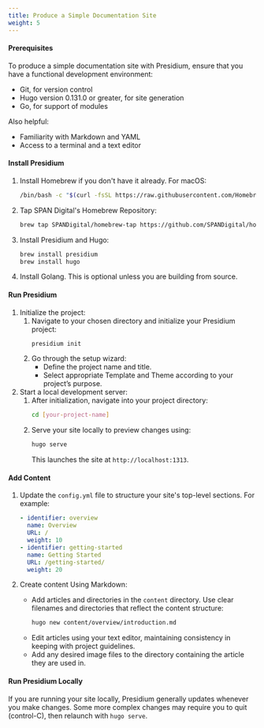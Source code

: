 ```yaml
---
title: Produce a Simple Documentation Site
weight: 5
---
```


#### Prerequisites
To produce a simple documentation site with Presidium, ensure that you have a functional development
environment: 
* Git, for version control
* Hugo version 0.131.0 or greater, for site generation
* Go, for support of modules

Also helpful:
* Familiarity with Markdown and YAML
* Access to a terminal and a text editor

#### Install Presidium

1. Install Homebrew if you don't have it already. For macOS:
      ```bash
      /bin/bash -c "$(curl -fsSL https://raw.githubusercontent.com/Homebrew/install/HEAD/install.sh)"
      ```

2. Tap SPAN Digital's Homebrew Repository:
      ```bash
      brew tap SPANDigital/homebrew-tap https://github.com/SPANDigital/homebrew-tap.git
      ```

3. Install Presidium and Hugo:
      ```bash
      brew install presidium
      brew install hugo
      ```
4. Install Golang. This is optional unless you are building from source.

#### Run Presidium
1. Initialize the project:
   1. Navigate to your chosen directory and initialize your Presidium project:
      ```bash
      presidium init
      ```
   2. Go through the setup wizard:
        - Define the project name and title.
        - Select appropriate Template and Theme according to your project’s purpose.
2. Start a local development server:
   1. After initialization, navigate into your project directory:
      ```bash
      cd [your-project-name]
      ```
   2. Serve your site locally to preview changes using:
      ```bash
      hugo serve
      ```
      This launches the site at `http://localhost:1313`.

#### Add Content
1. Update the `config.yml` file to structure your site's top-level sections. For example:
      ```yaml
      - identifier: overview
        name: Overview
        URL: /
        weight: 10
      - identifier: getting-started
        name: Getting Started
        URL: /getting-started/
        weight: 20
      ```

1. Create content Using Markdown:
    - Add articles and directories in the `content` directory. Use clear filenames and directories that reflect the content structure:
      ```bash
      hugo new content/overview/introduction.md
      ```
    - Edit articles using your text editor, maintaining consistency in keeping with project guidelines.
    - Add any desired image files to the directory containing the article they are used in.
#### Run Presidium Locally
If you are running your site locally, Presidium generally updates whenever you make changes.
Some more complex changes may require you to quit (control-C), then relaunch with `hugo serve`.
